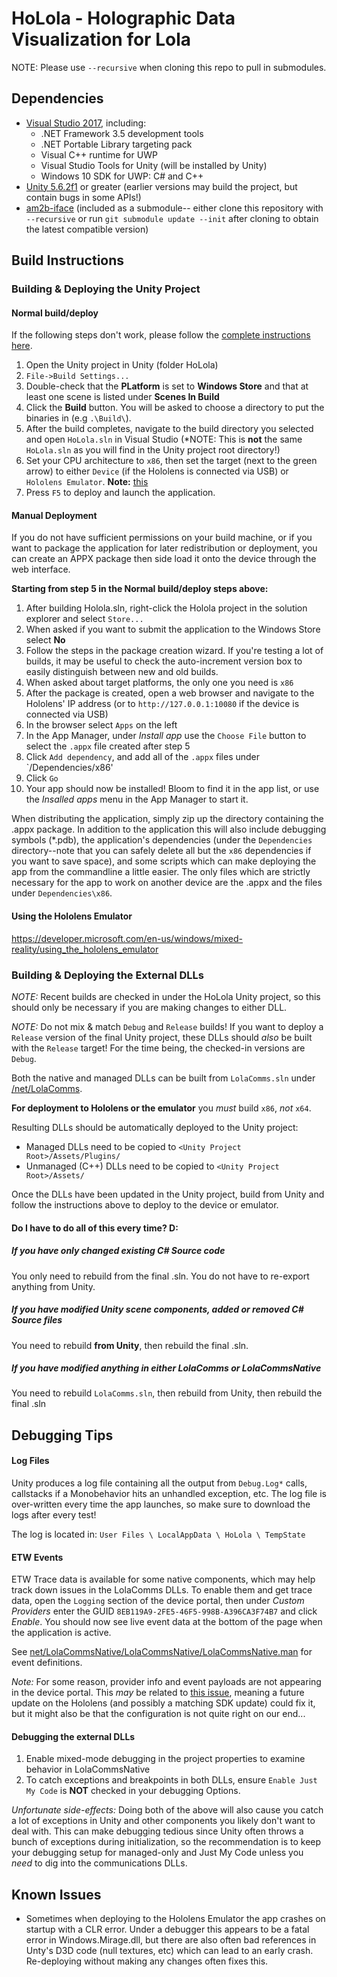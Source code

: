 # HoLola - Holographic Data Visualization for Lola

NOTE: Please use `--recursive` when cloning this repo to pull in submodules.

## Dependencies

* [Visual Studio 2017](https://developer.microsoft.com/en-us/windows/mixed-reality/install_the_tools), including:
  * .NET Framework 3.5 development tools
  * .NET Portable Library targeting pack
  * Visual C++ runtime for UWP
  * Visual Studio Tools for Unity (will be installed by Unity)
  * Windows 10 SDK for UWP: C# and C++
* [Unity 5.6.2f1](https://store.unity.com/) or greater (earlier versions may build the project, but contain bugs in some APIs!)
* [am2b-iface]() (included as a submodule-- either clone this repository with `--recursive` or run `git submodule update --init` after cloning to obtain the latest compatible version)

## Build Instructions

### Building & Deploying the Unity Project

#### Normal build/deploy

If the following steps don't work, please follow the [complete instructions here](https://developer.microsoft.com/en-us/windows/mixed-reality/exporting_and_building_a_unity_visual_studio_solution).

1. Open the Unity project in Unity (folder HoLola)
2. `File->Build Settings...`
3. Double-check that the **PLatform** is set to **Windows Store** and that at least one scene is listed under **Scenes In Build**
4. Click the **Build** button. You will be asked to choose a directory to put the binaries in (e.g `.\Build\`).
5. After the build completes, navigate to the build directory you selected and open `HoLola.sln` in Visual Studio (*NOTE: This is **not** the same `HoLola.sln` as you will find in the Unity project root directory!)
6. Set your CPU architecture to `x86`, then set the target (next to the green arrow) to either `Device` (if the Hololens is connected via USB) or `Hololens Emulator`. **Note:** [this](#building-deploying-the-external-dlls)
7. Press `F5` to deploy and launch the application.

#### Manual Deployment

If you do not have sufficient permissions on your build machine, or if you want to package the application for later redistribution or deployment, you can create an APPX package then side load it onto the device through the web interface.

**Starting from step 5 in the Normal build/deploy steps above:**
1. After building Holola.sln, right-click the Holola project in the solution explorer and select `Store...`
2. When asked if you want to submit the application to the Windows Store select **No**
3. Follow the steps in the package creation wizard. If you're testing a lot of builds, it may be useful to check the auto-increment version box to easily distinguish between new and old builds.
4. When asked about target platforms, the only one you need is `x86`
5. After the package is created, open a web browser and navigate to the Hololens' IP address (or to `http://127.0.0.1:10080` if the device is connected via USB)
6. In the browser select `Apps` on the left
7. In the App Manager, under *Install app* use the `Choose File` button to select the `.appx` file created after step 5
8. Click `Add dependency`, and add all of the `.appx` files under `<APPX Dir>/Dependencies/x86'
9. Click `Go`
10. Your app should now be installed! Bloom to find it in the app list, or use the *Insalled apps* menu in the App Manager to start it.
 
When distributing the application, simply zip up the directory containing the .appx package. In addition to the application this will also include debugging symbols (*.pdb), the application's dependencies (under the `Dependencies` directory--note that you can safely delete all but the `x86` dependencies if you want to save space), and some scripts which can make deploying the app from the commandline a little easier. The only files which are strictly necessary for the app to work on another device are the .appx and the files under `Dependencies\x86`.

#### Using the Hololens Emulator

https://developer.microsoft.com/en-us/windows/mixed-reality/using_the_hololens_emulator

### Building & Deploying the External DLLs

*NOTE:* Recent builds are checked in under the HoLola Unity project, so this should only be necessary if you are making changes to either DLL.

*NOTE:* Do not mix & match `Debug` and `Release` builds! If you want to deploy a `Release` version of the final Unity project, these DLLs should *also* be built with the `Release` target! For the time being, the checked-in versions are `Debug`.

Both the native and managed DLLs can be built from `LolaComms.sln` under [/net/LolaComms](./net/LolaComms).

**For deployment to Hololens or the emulator** you *must* build `x86`, *not* `x64`.

Resulting DLLs should be automatically deployed to the Unity project:

* Managed DLLs need to be copied to `<Unity Project Root>/Assets/Plugins/`
* Unmanaged (C++) DLLs need to be copied to `<Unity Project Root>/Assets/`

Once the DLLs have been updated in the Unity project, build from Unity and follow the instructions above to deploy to the device or emulator.

#### Do I have to do all of this every time? D:

##### If you have only changed existing C# Source code
You only need to rebuild from the final .sln. You do not have to re-export anything from Unity.

##### If you have modified Unity scene components, added or removed C# Source files
You need to rebuild **from Unity**, then rebuild the final .sln.

##### If you have modified anything in either LolaComms or LolaCommsNative
You need to rebuild `LolaComms.sln`, then rebuild from Unity, then rebuild the final .sln

## Debugging Tips

#### Log Files
Unity produces a log file containing all the output from `Debug.Log*` calls, callstacks if a Monobehavior hits an unhandled exception, etc. The log file is over-written every time the app launches, so make sure to download the logs after every test!

The log is located in: `User Files \ LocalAppData \ HoLola \ TempState`

#### ETW Events
ETW Trace data is available for some native components, which may help track down issues in the LolaComms DLLs. To enable them and get trace data, open the `Logging` section of the device portal, then under *Custom Providers* enter the GUID `8EB119A9-2FE5-46F5-998B-A396CA3F74B7` and click *Enable*. You should now see live event data at the bottom of the page when the application is active.

See [net/LolaCommsNative/LolaCommsNative/LolaCommsNative.man](net/LolaCommsNative/LolaCommsNative/LolaCommsNative.man) for event definitions.

*Note:* For some reason, provider info and event payloads are not appearing in the device portal. This *may* be related to [this issue](https://wpdev.uservoice.com/forums/110705-universal-windows-platform/suggestions/18591439-loggingchannel-not-showing-string-message-content), meaning a future update on the Hololens (and possibly a matching SDK update) could fix it, but it might also be that the configuration is not quite right on our end...

#### Debugging the external DLLs

1. Enable mixed-mode debugging in the project properties to examine behavior in LolaCommsNative
2. To catch exceptions and breakpoints in both DLLs, ensure `Enable Just My Code` is **NOT** checked in your debugging Options.

*Unfortunate side-effects:* Doing both of the above will also cause you catch a lot of exceptions in Unity and other components you likely don't want to deal with. This can make debugging tedious since Unity often throws a bunch of exceptions during initialization, so the recommendation is to keep your debugging setup for managed-only and Just My Code unless you *need* to dig into the communications DLLs.

## Known Issues

* Sometimes when deploying to the Hololens Emulator the app crashes on startup with a CLR error. Under a debugger this appears to be a fatal error in Windows.Mirage.dll, but there are also often bad references in Unty's D3D code (null textures, etc) which can lead to an early crash. Re-deploying without making any changes often fixes this.

